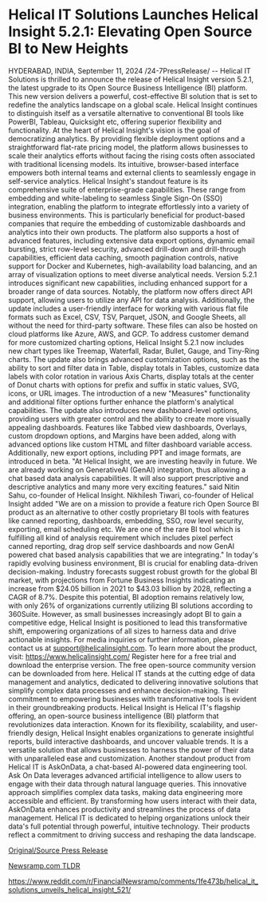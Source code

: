 # Helical IT Solutions Launches Helical Insight 5.2.1: Elevating Open Source BI to New Heights

HYDERABAD, INDIA, September 11, 2024 /24-7PressRelease/ -- Helical IT Solutions is thrilled to announce the release of Helical Insight version 5.2.1, the latest upgrade to its Open Source Business Intelligence (BI) platform. This new version delivers a powerful, cost-effective BI solution that is set to redefine the analytics landscape on a global scale. Helical Insight continues to distinguish itself as a versatile alternative to conventional BI tools like PowerBI, Tableau, Quicksight etc, offering superior flexibility and functionality.  At the heart of Helical Insight's vision is the goal of democratizing analytics. By providing flexible deployment options and a straightforward flat-rate pricing model, the platform allows businesses to scale their analytics efforts without facing the rising costs often associated with traditional licensing models. Its intuitive, browser-based interface empowers both internal teams and external clients to seamlessly engage in self-service analytics.  Helical Insight's standout feature is its comprehensive suite of enterprise-grade capabilities. These range from embedding and white-labeling to seamless Single Sign-On (SSO) integration, enabling the platform to integrate effortlessly into a variety of business environments. This is particularly beneficial for product-based companies that require the embedding of customizable dashboards and analytics into their own products. The platform also supports a host of advanced features, including extensive data export options, dynamic email bursting, strict row-level security, advanced drill-down and drill-through capabilities, efficient data caching, smooth pagination controls, native support for Docker and Kubernetes, high-availability load balancing, and an array of visualization options to meet diverse analytical needs.  Version 5.2.1 introduces significant new capabilities, including enhanced support for a broader range of data sources. Notably, the platform now offers direct API support, allowing users to utilize any API for data analysis. Additionally, the update includes a user-friendly interface for working with various flat file formats such as Excel, CSV, TSV, Parquet, JSON, and Google Sheets, all without the need for third-party software. These files can also be hosted on cloud platforms like Azure, AWS, and GCP.  To address customer demand for more customized charting options, Helical Insight 5.2.1 now includes new chart types like Treemap, Waterfall, Radar, Bullet, Gauge, and Tiny-Ring charts. The update also brings advanced customization options, such as the ability to sort and filter data in Table, display totals in Tables, customize data labels with color rotation in various Axis Charts, display totals at the center of Donut charts with options for prefix and suffix in static values, SVG, icons, or URL images. The introduction of a new "Measures" functionality and additional filter options further enhance the platform's analytical capabilities.  The update also introduces new dashboard-level options, providing users with greater control and the ability to create more visually appealing dashboards. Features like Tabbed view dashboards, Overlays, custom dropdown options, and Margins have been added, along with advanced options like custom HTML and filter dashboard variable access. Additionally, new export options, including PPT and image formats, are introduced in beta.  "At Helical Insight, we are investing heavily in future. We are already working on GenerativeAI (GenAI) integration, thus allowing a chat based data analysis capabilities. It will also support prescriptive and descriptive analytics and many more very exciting features." said Nitin Sahu, co-founder of Helical Insight.  Nikhilesh Tiwari, co-founder of Helical Insight added "We are on a mission to provide a feature rich Open Source BI product as an alternative to other costly proprietary BI tools with features like canned reporting, dashboards, embedding, SSO, row level security, exporting, email scheduling etc. We are one of the rare BI tool which is fulfilling all kind of analysis requirement which includes pixel perfect canned reporting, drag drop self service dashboards and now GenAI powered chat based analysis capabilities that we are integrating."  In today's rapidly evolving business environment, BI is crucial for enabling data-driven decision-making. Industry forecasts suggest robust growth for the global BI market, with projections from Fortune Business Insights indicating an increase from $24.05 billion in 2021 to $43.03 billion by 2028, reflecting a CAGR of 8.7%. Despite this potential, BI adoption remains relatively low, with only 26% of organizations currently utilizing BI solutions according to 360Suite. However, as small businesses increasingly adopt BI to gain a competitive edge, Helical Insight is positioned to lead this transformative shift, empowering organizations of all sizes to harness data and drive actionable insights.  For media inquiries or further information, please contact us at support@helicalinsight.com. To learn more about the product, visit: https://www.helicalinsight.com/ Register here for a free trial and download the enterprise version. The free open-source community version can be downloaded from here.  Helical IT stands at the cutting edge of data management and analytics, dedicated to delivering innovative solutions that simplify complex data processes and enhance decision-making. Their commitment to empowering businesses with transformative tools is evident in their groundbreaking products.  Helical Insight is Helical IT's flagship offering, an open-source business intelligence (BI) platform that revolutionizes data interaction. Known for its flexibility, scalability, and user-friendly design, Helical Insight enables organizations to generate insightful reports, build interactive dashboards, and uncover valuable trends. It is a versatile solution that allows businesses to harness the power of their data with unparalleled ease and customization.  Another standout product from Helical IT is AskOnData, a chat-based AI-powered data engineering tool. Ask On Data leverages advanced artificial intelligence to allow users to engage with their data through natural language queries. This innovative approach simplifies complex data tasks, making data engineering more accessible and efficient. By transforming how users interact with their data, AskOnData enhances productivity and streamlines the process of data management.  Helical IT is dedicated to helping organizations unlock their data's full potential through powerful, intuitive technology. Their products reflect a commitment to driving success and reshaping the data landscape. 

[Original/Source Press Release](https://www.24-7pressrelease.com/press-release/514188/helical-it-solutions-launches-helical-insight-521-elevating-open-source-bi-to-new-heights)
                    

[Newsramp.com TLDR](None) 

https://www.reddit.com/r/FinancialNewsramp/comments/1fe473b/helical_it_solutions_unveils_helical_insight_521/